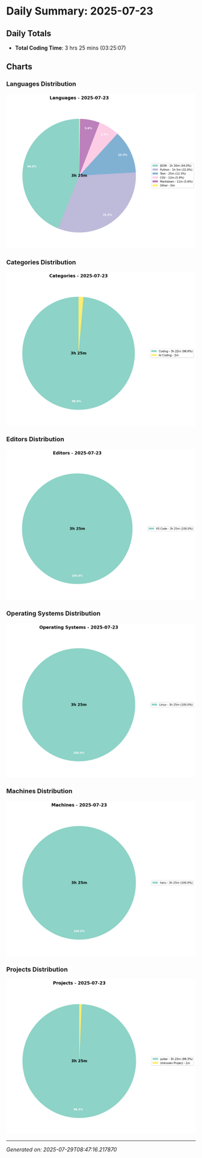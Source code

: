 # Daily Summary: 2025-07-23

## Daily Totals
- **Total Coding Time**: 3 hrs 25 mins (03:25:07)

## Charts

### Languages Distribution
![Languages](/charts/languages_-_2025-07-23.png)

### Categories Distribution
![Categories](/charts/categories_-_2025-07-23.png)

### Editors Distribution
![Editors](/charts/editors_-_2025-07-23.png)

### Operating Systems Distribution
![Operating Systems](/charts/operating_systems_-_2025-07-23.png)

### Machines Distribution
![Machines](/charts/machines_-_2025-07-23.png)

### Projects Distribution
![Projects](/charts/projects_-_2025-07-23.png)

---
*Generated on: 2025-07-29T08:47:16.217870*
